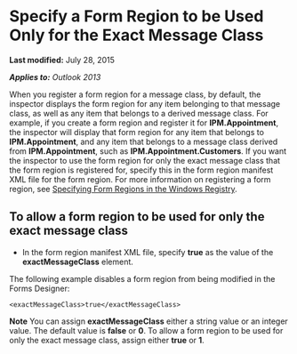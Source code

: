 
# Specify a Form Region to be Used Only for the Exact Message Class

 **Last modified:** July 28, 2015

 _**Applies to:** Outlook 2013_

When you register a form region for a message class, by default, the inspector displays the form region for any item belonging to that message class, as well as any item that belongs to a derived message class. For example, if you create a form region and register it for  **IPM.Appointment**, the inspector will display that form region for any item that belongs to  **IPM.Appointment**, and any item that belongs to a message class derived from  **IPM.Appointment**, such as  **IPM.Appointment.Customers**. If you want the inspector to use the form region for only the exact message class that the form region is registered for, specify this in the form region manifest XML file for the form region. For more information on registering a form region, see  [Specifying Form Regions in the Windows Registry](0de3fcb1-b357-8300-c943-9a5a788d4976.md).


## To allow a form region to be used for only the exact message class


- In the form region manifest XML file, specify  **true** as the value of the **exactMessageClass** element.
    
The following example disables a form region from being modified in the Forms Designer:


```
<exactMessageClass>true</exactMessageClass>
```


 **Note**  You can assign  **exactMessageClass** either a string value or an integer value. The default value is **false** or **0**. To allow a form region to be used for only the exact message class, assign either  **true** or **1**.

